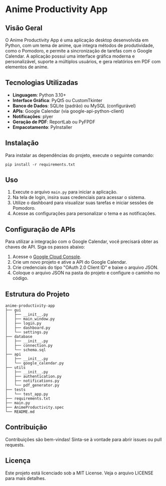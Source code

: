 # Anime Productivity App

## Visão Geral
O Anime Productivity App é uma aplicação desktop desenvolvida em Python, com um tema de anime, que integra métodos de produtividade, como o Pomodoro, e permite a sincronização de tarefas com o Google Calendar. A aplicação possui uma interface gráfica moderna e personalizável, suporte a múltiplos usuários, e gera relatórios em PDF com elementos de anime.

## Tecnologias Utilizadas
- **Linguagem**: Python 3.10+
- **Interface Gráfica**: PyQt5 ou CustomTkinter
- **Banco de Dados**: SQLite (padrão) ou MySQL (configurável)
- **APIs**: Google Calendar (via google-api-python-client)
- **Notificações**: plyer
- **Geração de PDF**: ReportLab ou PyFPDF
- **Empacotamento**: PyInstaller

## Instalação
Para instalar as dependências do projeto, execute o seguinte comando:

```
pip install -r requirements.txt
```

## Uso
1. Execute o arquivo `main.py` para iniciar a aplicação.
2. Na tela de login, insira suas credenciais para acessar o sistema.
3. Utilize o dashboard para visualizar suas tarefas e iniciar sessões de Pomodoro.
4. Acesse as configurações para personalizar o tema e as notificações.

## Configuração de APIs
Para utilizar a integração com o Google Calendar, você precisará obter as chaves de API. Siga os passos abaixo:
1. Acesse o [Google Cloud Console](https://console.cloud.google.com/).
2. Crie um novo projeto e ative a API do Google Calendar.
3. Crie credenciais do tipo "OAuth 2.0 Client ID" e baixe o arquivo JSON.
4. Coloque o arquivo JSON na pasta do projeto e configure o caminho no código.

## Estrutura do Projeto
```
anime-productivity-app
├── gui
│   ├── __init__.py
│   ├── main_window.py
│   ├── login.py
│   ├── dashboard.py
│   └── settings.py
├── database
│   ├── __init__.py
│   ├── connection.py
│   └── schema.sql
├── api
│   ├── __init__.py
│   └── google_calendar.py
├── utils
│   ├── __init__.py
│   ├── authentication.py
│   ├── notifications.py
│   └── pdf_generator.py
├── tests
│   └── test_app.py
├── requirements.txt
├── main.py
├── AnimeProductivity.spec
└── README.md
```

## Contribuição
Contribuições são bem-vindas! Sinta-se à vontade para abrir issues ou pull requests.

## Licença
Este projeto está licenciado sob a MIT License. Veja o arquivo LICENSE para mais detalhes.